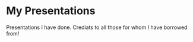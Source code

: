 My Presentations
=============

Presentations I have done.  Crediats to all those for whom I have borrowed from!
